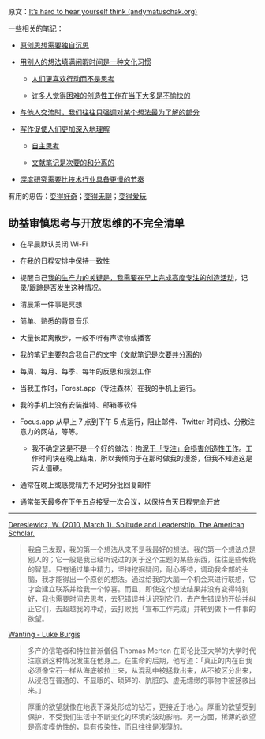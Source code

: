 原文：[It’s hard to hear yourself think (andymatuschak.org)](https://notes.andymatuschak.org/z3ruCqbkUjU7U8MD5gaMjzmJV4GuENJ3ie1LP)

一些相关的笔记：

- [原创思想需要独自沉思](https://notes.andymatuschak.org/zx7FC6fx77bMkBj26dRPy7BRbYFrj8Lehed)

- [用别人的想法填满闲暇时间是一种文化习惯](https://notes.andymatuschak.org/zDoZS3Wt316napbdaBGU8C8WLVuyPeAu5Bi)

  - [人们更喜欢行动而不是思考](https://notes.andymatuschak.org/zMHvnEVNVQyuU8Uhf4Wij7HnsCD3GgKpAds)

  - [许多人觉得困难的创造性工作在当下大多是不愉快的](https://notes.andymatuschak.org/z2M8gwu3M7qT49TG48bMxH1Ww1yoFmtEYMvt)

- [与他人交流时，我们往往只强调对某个想法最为了解的部分](https://notes.andymatuschak.org/z2XJiXXqRZX7vvTwTDi6x5c1umxancqrCg4y)

- [写作促使人们更加深入地理解](https://notes.andymatuschak.org/z8q1K5a8i95qARkpFwS45qqtQzM8th82TkeUg)

  - [自主思考](https://notes.andymatuschak.org/z4enRPbLXdD8X8hCfVjaRkcGkronvhcfrgSQw)

  - [文献笔记是次要的和分离的](https://notes.andymatuschak.org/z2Eg5jPPg8nBJWLGqJwNo5d15TAoEAXamYV7n)

- [深度研究需要比技术行业具备更慢的节奏](https://notes.andymatuschak.org/zhY2FQgMFwzqH7FKB8bnMvNGng9jmKtYshbu)

有用的忠告：[变得好奇](https://notes.andymatuschak.org/zKvtqpdyujNByokN4fSahKrgNgXxCAWD5gRv)；[变得无聊](https://notes.andymatuschak.org/zrQz6Eqcnrf3QqEf4A92J5bMSwED9KtMZje)；[变得爱玩](https://notes.andymatuschak.org/ziHJKnDvMUWnBBpTEsVg3iVNxKrCieEUaEr)

## 助益审慎思考与开放思维的不完全清单

- 在早晨默认关闭 Wi-Fi

- 在[我的日程安排](https://notes.andymatuschak.org/z3x7AvJgYzmgEY4kcKdSY2aYxdqWYpTyPqRs8)中保持一致性

- 提醒自己[我的生产力的关键是，我需要在早上完成高度专注的创造活动](https://notes.andymatuschak.org/zR9LxW1N893EXwQ3Fma1Gz4xPa1tF2Zd6zZ)，记录/跟踪是否发生这种情况。

- 清晨第一件事是冥想

- 简单、熟悉的背景音乐

- 大量长距离散步，一般不听有声读物或播客

- 我的笔记主要包含我自己的文字（[文献笔记是次要并分离的](https://notes.andymatuschak.org/z2Eg5jPPg8nBJWLGqJwNo5d15TAoEAXamYV7n)）

- 每周、每月、每季、每年的反思和规划工作

- 当我工作时，Forest.app（专注森林）在我的手机上运行。

- 我的手机上没有安装推特、邮箱等软件

- Focus.app 从早上 7 点到下午 5 点运行，阻止邮件、Twitter 时间线、分散注意力的网站，等等。

  - 我不确定这是不是一个好的做法：[拘泥于「专注」会损害创造性工作](https://notes.andymatuschak.org/z8BENejnm5iyqRUodaqyScehdgnuu9b1vn669)。工作时间块在晚上结束，所以我倾向于在那时做我的漫游，但我不知道这是否太僵硬。

- 通常在晚上或感觉精力不足时分批回复邮件

- 通常每天最多在下午五点接受一次会议，以保持白天日程完全开放

------

[Deresiewicz, W. (2010, March 1). Solitude and Leadership. The American Scholar.](https://notes.andymatuschak.org/z2Y4z7zQds4otEhLPcoaDY25eVR7PZBoQA5Q)

> 我自己发现，我的第一个想法从来不是我最好的想法。我的第一个想法总是别人的；它一般是我已经听说过的关于这个主题的某些东西，往往是些传统的智慧。只有通过集中精力，坚持挖掘疑问，耐心等待，调动我全部的头脑，我才能得出一个原创的想法。通过给我的大脑一个机会来进行联想，它才会建立联系并给我一个惊喜。而且，即使这个想法结果并没有变得特别好，我也需要时间去思考，去犯错误并认识到它们，去产生错误的开始并纠正它们，去超越我的冲动，去打败我「宣布工作完成」并转到做下一件事的欲望。

[Wanting - Luke Burgis](https://notes.andymatuschak.org/z4EX4vWeTcxgfaTEpB2cMqD6kW7Mp1cKJNfKt)

> 多产的信笔者和特拉普派僧侣 Thomas Merton 在哥伦比亚大学的大学时代注意到这种情况发生在他身上。在生命的后期，他写道：「真正的内在自我必须像宝石一样从海底被拉上来，从混乱中被拯救出来，从不被区分出来，从浸泡在普通的、不显眼的、琐碎的、肮脏的、虚无缥缈的事物中被拯救出来。」

> 厚重的欲望就像在地表下深处形成的钻石，更接近于地心。厚重的欲望受到保护，不受我们生活中不断变化的环境的波动影响。另一方面，稀薄的欲望是高度模仿性的，具有传染性，而且往往是浅薄的。